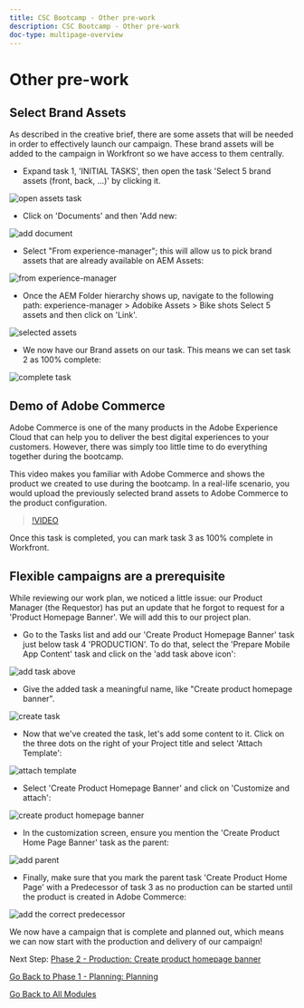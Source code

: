 ```yaml
---
title: CSC Bootcamp - Other pre-work
description: CSC Bootcamp - Other pre-work
doc-type: multipage-overview
---
```

# Other pre-work

## Select Brand Assets

As described in the creative brief, there are some assets that will be needed in order to effectively launch our campaign. These brand assets will be added to the campaign in Workfront so we have access to them centrally.

- Expand task 1, 'INITIAL TASKS', then open the task 'Select 5 brand assets (front, back, …)' by clicking it.

![open assets task](./images/wf-open-assets-task.png)

- Click on 'Documents' and then 'Add new:

![add document](./images/wf-add-new-doc.png)

- Select "From experience-manager"; this will allow us to pick brand assets that are already available on AEM Assets:

![from experience-manager](./images/wf-from-aem.png)

- Once the AEM Folder hierarchy shows up, navigate to the following path: experience-manager > Adobike Assets > Bike shots Select 5 assets and then click on 'Link'.

![selected assets](./images/selected-assets.png)

- We now have our Brand assets on our task. This means we can set task 2 as 100% complete:

![complete task](./images/wf-task-2-complete.png)


## Demo of Adobe Commerce

Adobe Commerce is one of the many products in the Adobe Experience Cloud that can help you to deliver the best digital experiences to your customers. However, there was simply too little time to do everything together during the bootcamp. 

This video makes you familiar with Adobe Commerce and shows the product we created to use during the bootcamp. In a real-life scenario, you would upload the previously selected brand assets to Adobe Commerce to the product configuration.

>[!VIDEO](https://video.tv.adobe.com/v/3418945?quality=12&learn=on)

Once this task is completed, you can mark task 3 as 100% complete in Workfront.

## Flexible campaigns are a prerequisite

While reviewing our work plan, we noticed a little issue: our Product Manager (the Requestor) has put an update that he forgot to request for a 'Product Homepage Banner'.  We will add this to our project plan.

- Go to the Tasks list and add our 'Create Product Homepage Banner' task just below task 4 'PRODUCTION'. To do that, select the 'Prepare Mobile App Content' task and click on the 'add task above icon':

![add task above](./images/wf-add-task-above.png)

- Give the added task a meaningful name, like "Create product homepage banner".

![create task](./images/wf-create-banner.png)

- Now that we've created the task, let's add some content to it. Click on the three dots on the right of your Project title and select 'Attach Template':

![attach template](./images/wf-attach-template.png)

- Select 'Create Product Homepage Banner' and click on 'Customize and attach':

![create product homepage banner](./images/wf-homepage-banner.png)

- In the customization screen, ensure you mention the 'Create Product Home Page Banner' task as the parent:

![add parent](./images/wf-create-banner-parent.png)

- Finally, make sure that you mark the parent task 'Create Product Home Page' with a Predecessor of task 3 as no production can be started until the product is created in Adobe Commerce:

![add the correct predecessor](./images/wf-predecessor.png)

We now have a campaign that is complete and planned out, which means we can now start with the production and delivery of our campaign!


Next Step: [Phase 2 - Production: Create product homepage banner](../production/banner.md)

[Go Back to Phase 1 - Planning: Planning](./planning.md)

[Go Back to All Modules](../../overview.md)